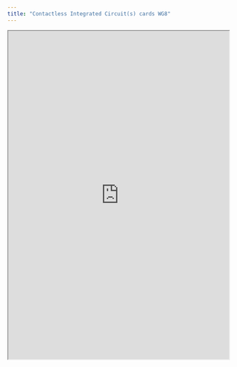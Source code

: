 ```yaml
---
title: "Contactless Integrated Circuit(s) cards WG8"
---
```



<iframe height="750" width="100%" src="https://ewelton.github.io/ktest/wiki.html#Contactless%20Integrated%20Circuit(s)%20cards%20WG8"></iframe>
